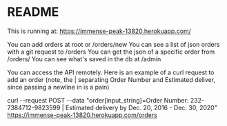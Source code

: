 # README

This is running at: https://immense-peak-13820.herokuapp.com/

You can add orders at root or /orders/new
You can see a list of json orders with a git request to /orders
You can get the json of a specific order from /orders/<order-number>
You can see what's saved in the db at /admin


You can access the API remotely. Here is an example of a curl request to add an order (note, the | separating Order Number and Estimated deliver, since passing a newline in is a pain)

curl --request POST --data "order[input_string]=Order Number: 232-7384712-9823599 | Estimated delivery by Dec. 20, 2016 - Dec. 30, 2020" https://immense-peak-13820.herokuapp.com/orders
